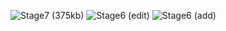![Stage7 (375kb)](https://github.com/TommiVLavi/spring-gallery/assets/98495396/f1a8be34-4ea0-4232-8d34-2407f22f19f4)
![Stage6 (edit)](https://github.com/TommiVLavi/spring-gallery/assets/98495396/9f4ad336-dbeb-4948-ba90-da05cfa37f74)
![Stage6 (add)](https://github.com/TommiVLavi/spring-gallery/assets/98495396/65acded2-6f9f-42c3-afaa-28fad093ca45)
